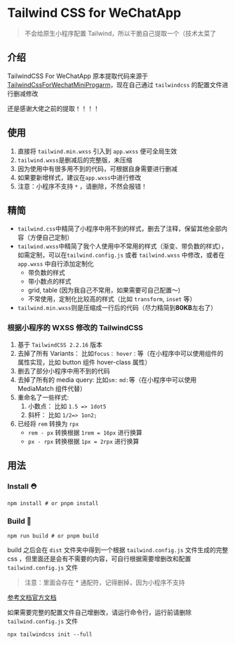 # Tailwind CSS for WeChatApp

> 不会给原生小程序配置 Tailwind，所以干脆自己提取一个（技术太菜了

## 介绍

TailwindCSS For WeChatApp 原本提取代码来源于[TailwindCssForWechatMiniProgarm](https://github.com/pialin/TailwindCssForWechatMiniProgarm)，现在自己通过 `tailwindcss` 的配置文件进行删减修改

还是感谢大佬之前的提取！！！！

## 使用

1. 直接将 `tailwind.min.wxss` 引入到 `app.wxss` 便可全局生效
2. `tailwind.wxss`是删减后的完整版，未压缩
3. 因为使用中有很多用不到的代码，可根据自身需要进行删减
4. 如果要新增样式，建议在`app.wxss`中进行修改
5. 注意：小程序不支持 `*` ，请删除，不然会报错！

## 精简

- `tailwind.css`中精简了小程序中用不到的样式，删去了注释，保留其他全部内容（方便自己定制）
- `tailwind.wxss`中精简了我个人使用中不常用的样式（渐变、带负数的样式），如需定制，可以在`tailwind.config.js` 或者 `tailwind.wxss` 中修改，或者在 `app.wxss` 中自行添加定制化
  - 带负数的样式
  - 带小数点的样式
  - grid, table (因为我自己不常用，如果需要可自己配置～)
  - 不常使用，定制化比较高的样式（比如 `transform`, `inset` 等）
- `tailwind.min.wxss`则是压缩成一行后的代码（尽力精简到**80KB**左右了）

### 根据小程序的 WXSS 修改的 TailwindCSS

1. 基于 `TailwindCSS 2.2.16` 版本
2. 去掉了所有 Variants： 比如`focus：` `hover：`等（在小程序中可以使用组件的属性实现，比如 button 组件 hover-class 属性）
3. 删去了部分小程序中用不到的代码
4. 去掉了所有的 media query: 比如`sm:` `md:`等（在小程序中可以使用 MediaMatch 组件代替）
5. 重命名了一些样式:
   1. 小数点： 比如 `1.5 => 1dot5`
   2. 斜杆： 比如 `1/2=> 1on2;`
6. 已经将 `rem` 转换为 `rpx`
   - `rem - px` 转换根据 `1rem = 16px` 进行换算
   - `px - rpx` 转换根据 `1px = 2rpx` 进行换算

## 用法

### Install ⛑️

```shell
npm install # or pnpm install
```

### Build 🔧

```shell
npm run build # or pnpm build
```

build 之后会在 `dist` 文件夹中得到一个根据 `tailwind.config.js` 文件生成的完整 css ，但里面还是会有不需要的内容，可自行根据需要增删改和配置 `tailwind.config.js` 文件

> 注意：里面会存在 \* 通配符，记得删掉，因为小程序不支持

[参考文档官方文档](https://tailwindcss.com/docs/configuration)

如果需要完整的配置文件自己增删改，请运行命令行，运行前请删除 `tailwind.config.js` 文件

```shell
npx tailwindcss init --full
```
